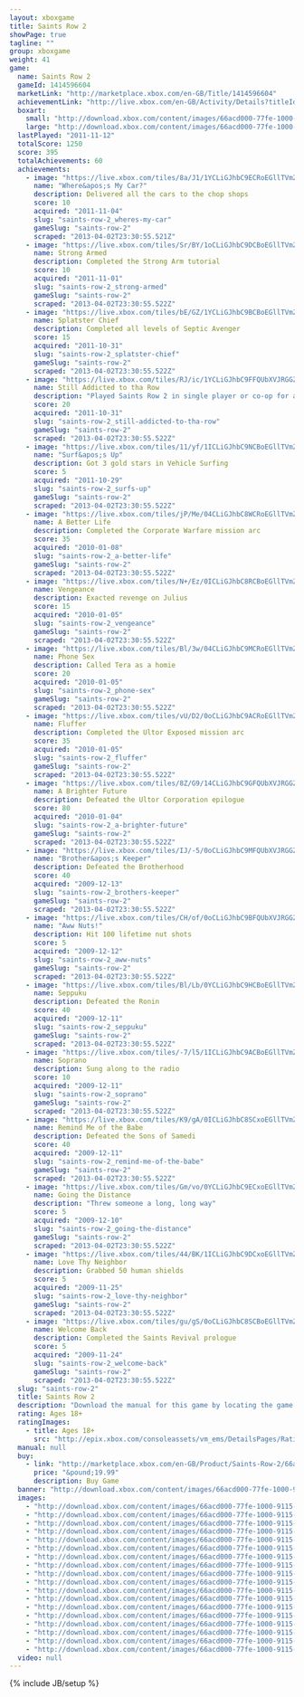 ```yaml
---
layout: xboxgame
title: Saints Row 2
showPage: true
tagline: ""
group: xboxgame
weight: 41
game: 
  name: Saints Row 2
  gameId: 1414596604
  marketLink: "http://marketplace.xbox.com/en-GB/Title/1414596604"
  achievementLink: "http://live.xbox.com/en-GB/Activity/Details?titleId=1414596604"
  boxart: 
    small: "http://download.xbox.com/content/images/66acd000-77fe-1000-9115-d802545107fc/1033/boxartsm.jpg"
    large: "http://download.xbox.com/content/images/66acd000-77fe-1000-9115-d802545107fc/1033/boxartlg.jpg"
  lastPlayed: "2011-11-12"
  totalScore: 1250
  score: 395
  totalAchievements: 60
  achievements: 
    - image: "https://live.xbox.com/tiles/8a/J1/1YCLiGJhbC9ECRoEGllTVmZjL2FjaC8wLzMwAAAAAOfn5-paou0=.jpg"
      name: "Where&apos;s My Car?"
      description: Delivered all the cars to the chop shops
      score: 10
      acquired: "2011-11-04"
      slug: "saints-row-2_wheres-my-car"
      gameSlug: "saints-row-2"
      scraped: "2013-04-02T23:30:55.521Z"
    - image: "https://live.xbox.com/tiles/Sr/BY/1oCLiGJhbC9DCBoEGllTVmZjL2FjaC8wLzI3AAAAAOfn5-l3sFY=.jpg"
      name: Strong Armed
      description: Completed the Strong Arm tutorial
      score: 10
      acquired: "2011-11-01"
      slug: "saints-row-2_strong-armed"
      gameSlug: "saints-row-2"
      scraped: "2013-04-02T23:30:55.522Z"
    - image: "https://live.xbox.com/tiles/bE/GZ/1YCLiGJhbC9BCBoEGllTVmZjL2FjaC8wLzI1AAAAAOfn5-q2QXA=.jpg"
      name: Splatster Chief
      description: Completed all levels of Septic Avenger
      score: 15
      acquired: "2011-10-31"
      slug: "saints-row-2_splatster-chief"
      gameSlug: "saints-row-2"
      scraped: "2013-04-02T23:30:55.522Z"
    - image: "https://live.xbox.com/tiles/RJ/ic/1YCLiGJhbC9FFQUbXVJRGGZjL2FjaC8wLzEAAAAA5+fn+rOYXw==.jpg"
      name: Still Addicted to tha Row
      description: "Played Saints Row 2 in single player or co-op for a combined 50 hours"
      score: 20
      acquired: "2011-10-31"
      slug: "saints-row-2_still-addicted-to-tha-row"
      gameSlug: "saints-row-2"
      scraped: "2013-04-02T23:30:55.522Z"
    - image: "https://live.xbox.com/tiles/11/yf/1ICLiGJhbC9NCBoEGllTVmZjL2FjaC8wLzI5AAAAAOfn5-uwXMs=.jpg"
      name: "Surf&apos;s Up"
      description: Got 3 gold stars in Vehicle Surfing
      score: 5
      acquired: "2011-10-29"
      slug: "saints-row-2_surfs-up"
      gameSlug: "saints-row-2"
      scraped: "2013-04-02T23:30:55.522Z"
    - image: "https://live.xbox.com/tiles/jP/Me/04CLiGJhbC8WCRoEGllTVmZjL2FjaC8wLzNiAAAAAOfn5-wx85A=.jpg"
      name: A Better Life
      description: Completed the Corporate Warfare mission arc
      score: 35
      acquired: "2010-01-08"
      slug: "saints-row-2_a-better-life"
      gameSlug: "saints-row-2"
      scraped: "2013-04-02T23:30:55.522Z"
    - image: "https://live.xbox.com/tiles/N+/Ez/0ICLiGJhbC8RCBoEGllTVmZjL2FjaC8wLzJlAAAAAOfn5-8c4Ss=.jpg"
      name: Vengeance
      description: Exacted revenge on Julius
      score: 15
      acquired: "2010-01-05"
      slug: "saints-row-2_vengeance"
      gameSlug: "saints-row-2"
      scraped: "2013-04-02T23:30:55.522Z"
    - image: "https://live.xbox.com/tiles/Bl/3w/04CLiGJhbC9MCRoEGllTVmZjL2FjaC8wLzM4AAAAAOfn5-zfXRo=.jpg"
      name: Phone Sex
      description: Called Tera as a homie
      score: 20
      acquired: "2010-01-05"
      slug: "saints-row-2_phone-sex"
      gameSlug: "saints-row-2"
      scraped: "2013-04-02T23:30:55.522Z"
    - image: "https://live.xbox.com/tiles/vU/D2/0oCLiGJhbC9ACRoEGllTVmZjL2FjaC8wLzM0AAAAAOfn5-3ZQKE=.jpg"
      name: Fluffer
      description: Completed the Ultor Exposed mission arc
      score: 35
      acquired: "2010-01-05"
      slug: "saints-row-2_fluffer"
      gameSlug: "saints-row-2"
      scraped: "2013-04-02T23:30:55.522Z"
    - image: "https://live.xbox.com/tiles/8Z/G9/14CLiGJhbC9GFQUbXVJRGGZjL2FjaC8wLzIAAAAA5+fn+JKR6g==.jpg"
      name: A Brighter Future
      description: Defeated the Ultor Corporation epilogue
      score: 80
      acquired: "2010-01-04"
      slug: "saints-row-2_a-brighter-future"
      gameSlug: "saints-row-2"
      scraped: "2013-04-02T23:30:55.522Z"
    - image: "https://live.xbox.com/tiles/IJ/-5/0oCLiGJhbC9MFQUbXVJRGGZjL2FjaC8wLzgAAAAA5+fn-dafOw==.jpg"
      name: "Brother&apos;s Keeper"
      description: Defeated the Brotherhood
      score: 40
      acquired: "2009-12-13"
      slug: "saints-row-2_brothers-keeper"
      gameSlug: "saints-row-2"
      scraped: "2013-04-02T23:30:55.522Z"
    - image: "https://live.xbox.com/tiles/CH/of/0oCLiGJhbC9BFQUbXVJRGGZjL2FjaC8wLzUAAAAA5+fn-TB6Ew==.jpg"
      name: "Aww Nuts!"
      description: Hit 100 lifetime nut shots
      score: 5
      acquired: "2009-12-12"
      slug: "saints-row-2_aww-nuts"
      gameSlug: "saints-row-2"
      scraped: "2013-04-02T23:30:55.522Z"
    - image: "https://live.xbox.com/tiles/Bl/Lb/0YCLiGJhbC9HCBoEGllTVmZjL2FjaC8wLzIzAAAAAOfn5-70Uho=.jpg"
      name: Seppuku
      description: Defeated the Ronin
      score: 40
      acquired: "2009-12-11"
      slug: "saints-row-2_seppuku"
      gameSlug: "saints-row-2"
      scraped: "2013-04-02T23:30:55.522Z"
    - image: "https://live.xbox.com/tiles/-7/l5/1ICLiGJhbC9ACBoEGllTVmZjL2FjaC8wLzI0AAAAAOfn5-tWueM=.jpg"
      name: Soprano
      description: Sung along to the radio
      score: 10
      acquired: "2009-12-11"
      slug: "saints-row-2_soprano"
      gameSlug: "saints-row-2"
      scraped: "2013-04-02T23:30:55.522Z"
    - image: "https://live.xbox.com/tiles/K9/gA/0ICLiGJhbC8SCxoEGllTVmZjL2FjaC8wLzFmAAAAAOfn5-8v2Dc=.jpg"
      name: Remind Me of the Babe
      description: Defeated the Sons of Samedi
      score: 40
      acquired: "2009-12-11"
      slug: "saints-row-2_remind-me-of-the-babe"
      gameSlug: "saints-row-2"
      scraped: "2013-04-02T23:30:55.522Z"
    - image: "https://live.xbox.com/tiles/Gm/vo/0YCLiGJhbC9ECxoEGllTVmZjL2FjaC8wLzEwAAAAAOfn5-7HawY=.jpg"
      name: Going the Distance
      description: "Threw someone a long, long way"
      score: 5
      acquired: "2009-12-10"
      slug: "saints-row-2_going-the-distance"
      gameSlug: "saints-row-2"
      scraped: "2013-04-02T23:30:55.522Z"
    - image: "https://live.xbox.com/tiles/44/BK/1ICLiGJhbC9DCxoEGllTVmZjL2FjaC8wLzE3AAAAAOfn5-tlgP8=.jpg"
      name: Love Thy Neighbor
      description: Grabbed 50 human shields
      score: 5
      acquired: "2009-11-25"
      slug: "saints-row-2_love-thy-neighbor"
      gameSlug: "saints-row-2"
      scraped: "2013-04-02T23:30:55.522Z"
    - image: "https://live.xbox.com/tiles/gu/gS/0oCLiGJhbC8SCBoEGllTVmZjL2FjaC8wLzJmAAAAAOfn5-096J4=.jpg"
      name: Welcome Back
      description: Completed the Saints Revival prologue
      score: 5
      acquired: "2009-11-24"
      slug: "saints-row-2_welcome-back"
      gameSlug: "saints-row-2"
      scraped: "2013-04-02T23:30:55.522Z"
  slug: "saints-row-2"
  title: Saints Row 2
  description: "Download the manual for this game by locating the game on http://marketplace.xbox.com and selecting &ldquo;See Game Manual&quot;. Help the 3rd Streets take back their city in this explosive sequal to the 2006 hit.  Saints Row 2 features unparalleled character creation and customization; a massive open world to explore by land, air or sea; and online co-op play that enables you and a friend play through the entire story of Saints Row 2. There are no refunds for this item. For more information, see www.xbox.com/live/accounts."
  rating: Ages 18+
  ratingImages: 
    - title: Ages 18+
      src: "http://epix.xbox.com/consoleassets/vm_ems/DetailsPages/RatingSystemID/14/default/Values/14005.png"
  manual: null
  buy: 
    - link: "http://marketplace.xbox.com/en-GB/Product/Saints-Row-2/66acd000-77fe-1000-9115-d802545107fc?purchase=1&amp;DownloadType=Game"
      price: "&pound;19.99"
      description: Buy Game
  banner: "http://download.xbox.com/content/images/66acd000-77fe-1000-9115-d802545107fc/1033/banner.png"
  images: 
    - "http://download.xbox.com/content/images/66acd000-77fe-1000-9115-d802545107fc/1033/screenlg1.jpg"
    - "http://download.xbox.com/content/images/66acd000-77fe-1000-9115-d802545107fc/1033/screenlg2.jpg"
    - "http://download.xbox.com/content/images/66acd000-77fe-1000-9115-d802545107fc/1033/screenlg3.jpg"
    - "http://download.xbox.com/content/images/66acd000-77fe-1000-9115-d802545107fc/1033/screenlg4.jpg"
    - "http://download.xbox.com/content/images/66acd000-77fe-1000-9115-d802545107fc/1033/screenlg5.jpg"
    - "http://download.xbox.com/content/images/66acd000-77fe-1000-9115-d802545107fc/1033/screenlg6.jpg"
    - "http://download.xbox.com/content/images/66acd000-77fe-1000-9115-d802545107fc/1033/screenlg7.jpg"
    - "http://download.xbox.com/content/images/66acd000-77fe-1000-9115-d802545107fc/1033/screenlg8.jpg"
    - "http://download.xbox.com/content/images/66acd000-77fe-1000-9115-d802545107fc/1033/screenlg9.jpg"
    - "http://download.xbox.com/content/images/66acd000-77fe-1000-9115-d802545107fc/1033/screenlg10.jpg"
    - "http://download.xbox.com/content/images/66acd000-77fe-1000-9115-d802545107fc/1033/screenlg11.jpg"
    - "http://download.xbox.com/content/images/66acd000-77fe-1000-9115-d802545107fc/1033/screenlg12.jpg"
    - "http://download.xbox.com/content/images/66acd000-77fe-1000-9115-d802545107fc/1033/screenlg13.jpg"
    - "http://download.xbox.com/content/images/66acd000-77fe-1000-9115-d802545107fc/1033/screenlg14.jpg"
    - "http://download.xbox.com/content/images/66acd000-77fe-1000-9115-d802545107fc/1033/screenlg15.jpg"
    - "http://download.xbox.com/content/images/66acd000-77fe-1000-9115-d802545107fc/1033/screenlg16.jpg"
    - "http://download.xbox.com/content/images/66acd000-77fe-1000-9115-d802545107fc/1033/screenlg17.jpg"
    - "http://download.xbox.com/content/images/66acd000-77fe-1000-9115-d802545107fc/1033/screenlg18.jpg"
  video: null
---
```

{% include JB/setup %}